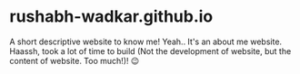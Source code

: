 # rushabh-wadkar.github.io
A short descriptive website to know me! Yeah.. It's an about me website. Haassh, took a lot of time to build (Not the development of website, but the content of website. Too much!)! 😉
